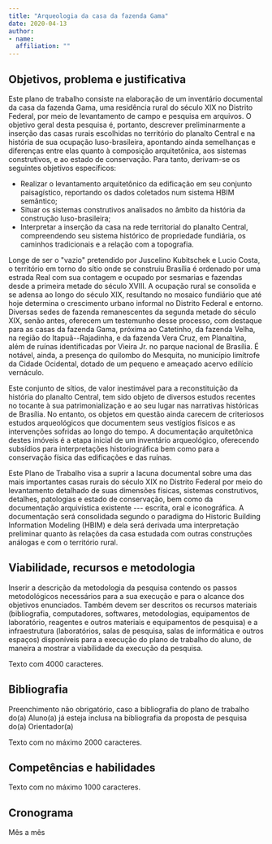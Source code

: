 ```yaml
---
title: "Arqueologia da casa da fazenda Gama"
date: 2020-04-13
author:
- name: 
  affiliation: ""
---
```


## Objetivos, problema e justificativa

Este plano de trabalho consiste na elaboração de um inventário
documental da casa da fazenda Gama, uma residência rural do século XIX
no Distrito Federal, por meio de levantamento de campo e pesquisa em
arquivos. O objetivo geral desta pesquisa é, portanto, descrever
preliminarmente a inserção das casas rurais escolhidas no território do
planalto Central e na história de sua ocupação luso-brasileira,
apontando ainda semelhanças e diferenças entre elas quanto à composição
arquitetônica, aos sistemas construtivos, e ao estado de conservação.
Para tanto, derivam-se os seguintes objetivos específicos:

  - Realizar o levantamento arquitetônico da edificação em seu conjunto
    paisagístico, reportando os dados coletados num sistema HBIM semântico;
  - Situar os sistemas construtivos analisados no âmbito da história da
    construção luso-brasileira;
  - Interpretar a inserção da casa na rede territorial do planalto
    Central, compreendendo seu sistema histórico de propriedade fundiária,
    os caminhos tradicionais e a relação com a topografia.

Longe de ser o "vazio" pretendido por Juscelino Kubitschek e Lucio Costa,
o território em torno do sítio onde se construiu Brasília é ordenado por
uma estrada Real com sua contagem e ocupado por sesmarias e fazendas
desde a primeira metade do século XVIII. A ocupação rural se consolida e
se adensa ao longo do século XIX, resultando no mosaico fundiário que
até hoje determina o crescimento urbano informal no Distrito Federal e
entorno. Diversas sedes de fazenda remanescentes da segunda metade do
século XIX, senão antes, oferecem um testemunho desse processo, com
destaque para as casas da fazenda Gama, próxima ao Catetinho, da fazenda
Velha, na região do Itapuã--Rajadinha, e da fazenda Vera Cruz, em
Planaltina, além de ruínas identificadas por Vieira Jr. no parque
nacional de Brasília. É notável, ainda, a presença do quilombo do
Mesquita, no município limítrofe da Cidade Ocidental, dotado de um
pequeno e ameaçado acervo edilício vernáculo.

Este conjunto de sítios, de valor inestimável para a reconstituição da
história do planalto Central, tem sido objeto de diversos estudos
recentes no tocante à sua patrimonialização e ao seu lugar nas
narrativas históricas de Brasília. No entanto, os objetos em questão
ainda carecem de criteriosos estudos arqueológicos que documentem seus
vestígios físicos e as intervenções sofridas ao longo do tempo. A
documentação arquitetônica destes imóveis é a etapa inicial de um
inventário arqueológico, oferecendo subsídios para interpretações
historiográfica bem como para a conservação física das edificações e das
ruínas.

Este Plano de Trabalho visa a suprir a lacuna documental sobre uma das
mais importantes casas rurais do século XIX no
Distrito Federal por meio do levantamento detalhado de suas
dimensões físicas, sistemas construtivos, detalhes, patologias e estado
de conservação, bem como da documentação arquivística existente ---
escrita, oral e iconográfica. A documentação será consolidada segundo o
paradigma do Historic Building Information Modeling (HBIM) e dela será
derivada uma interpretação preliminar quanto às relações da casa
estudada com outras construções análogas e com o território rural.

## Viabilidade, recursos e metodologia

Inserir a descrição da metodologia da pesquisa contendo os passos
metodológicos necessários para a sua execução e para o alcance dos
objetivos enunciados. Também devem ser descritos os recursos materiais
(bibliografia, computadores, softwares, metodologias, equipamentos de
laboratório, reagentes e outros materiais e equipamentos de pesquisa) e
a infraestrutura (laboratórios, salas de pesquisa, salas de informática
e outros espaços) disponíveis para a execução do plano de trabalho do
aluno, de maneira a mostrar a viabilidade da execução da pesquisa.

Texto com 4000 caracteres.

## Bibliografia

Preenchimento não obrigatório, caso a bibliografia do plano de trabalho
do(a) Aluno(a) já esteja inclusa na bibliografia da proposta de pesquisa
do(a) Orientador(a)

Texto com no máximo 2000 caracteres.

## Competências e habilidades

Texto com no máximo 1000 caracteres.

## Cronograma

Mês a mês
